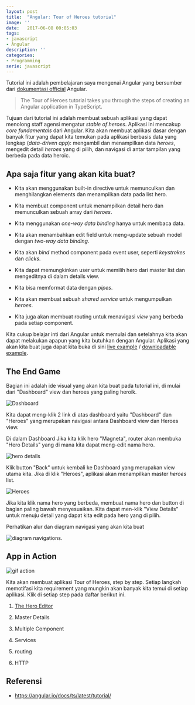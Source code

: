 ```yaml
---
layout: post
title:  "Angular: Tour of Heroes tutorial"
image: ''
date:   2017-06-08 00:05:03
tags:
- javascript
- Angular
description: ''
categories:
- Programming
serie: javascript
---
```


Tutorial ini adalah pembelajaran saya mengenai Angular yang bersumber dari [dokumentasi official](https://angular.io/docs/ts/latest/tutorial/) Angular.

> The Tour of Heroes tutorial takes you through the steps of creating an Angular application in TypeScript.

Tujuan dari tutorial ini adalah membuat sebuah aplikasi yang dapat menolong staff agensi mengatur *stable of heroes*. Aplikasi ini mencakup *core fundamentals* dari Angular. Kita akan membuat aplikasi dasar dengan banyak fitur yang dapat kita temukan pada aplikasi berbasis data yang lengkap (*data-driven app*): mengambil dan menampilkan data *heroes*, mengedit detail *heroes* yang di pilih, dan navigasi di antar tampilan yang berbeda pada data heroic.

## Apa saja fitur yang akan kita buat?

- Kita akan menggunakan built-in directive untuk memunculkan dan menghilangkan elements dan menampilkan data pada list hero.

- Kita membuat component untuk menampilkan detail hero dan memunculkan sebuah array dari *heroes*.

- Kita menggunakan *one-way data binding* hanya untuk membaca data.

- Kita akan menambahkan edit field untuk meng-update sebuah model dengan *two-way data binding*.

- Kita akan *bind* method component pada event user, seperti *keystrokes* dan *clicks*.

- Kita dapat memungkinkan user untuk memilih hero dari master list dan mengeditnya di dalam details view.

- Kita bisa memformat data dengan *pipes*.

- Kita akan membuat sebuah *shared service* untuk mengumpulkan *heroes*.

- Kita juga akan membuat routing untuk menavigasi *view* yang berbeda pada setiap component.

Kita cukup belajar inti dari Angular untuk memulai dan setelahnya kita akan dapat melakukan apapun yang kita butuhkan dengan Angular. Aplikasi yang akan kita buat juga dapat kita buka di sini [live example](https://angular.io/resources/live-examples/toh-6/ts/eplnkr.html) / [downloadable example](https://angular.io/resources/zips/toh-6/toh-6.zip).

## The End Game

Bagian ini adalah ide visual yang akan kita buat pada tutorial ini, di mulai dari "Dashboard" view dan heroes yang paling heroik.

![Dashboard](https://angular.io/resources/images/devguide/toh/heroes-dashboard-1.png)

Kita dapat meng-klik 2 link di atas dashboard yaitu "Dashboard" dan "Heroes" yang merupakan navigasi antara Dashboard view dan Heroes view.

Di dalam Dashboard Jika kita klik hero "Magneta", router akan membuka "Hero Details" yang di mana kita dapat meng-edit nama hero.

![hero details](https://angular.io/resources/images/devguide/toh/hero-details-1.png)

Klik button "Back" untuk kembali ke Dashboard yang merupakan view utama kita. Jika di klik "Heroes", aplikasi akan menampilkan master *heroes* list.

![Heroes](https://angular.io/resources/images/devguide/toh/heroes-list-2.png)

Jika kita klik nama hero yang berbeda, membuat nama hero dan button di bagian paling bawah menyesuaikan. Kita dapat men-klik "View Details" untuk menuju detail yang dapat kita edit pada hero yang di pilih.

Perhatikan alur dan diagram navigasi yang akan kita buat

![diagram navigations](https://angular.io/resources/images/devguide/toh/nav-diagram.png).

## App in Action

![gif action](https://angular.io/resources/images/devguide/toh/toh-anim.gif)

Kita akan membuat aplikasi Tour of Heroes, step by step. Setiap langkah memotifasi kita requirement yang mungkin akan banyak kita temui di setiap aplikasi. Klik di setiap step pada daftar berikut ini.

1. [The Hero Editor](http://ekaprasasti.com/the-hero-editor/)

2. Master Details

3. Multiple Component

4. Services

5. routing

6. HTTP

## Referensi

- https://angular.io/docs/ts/latest/tutorial/
